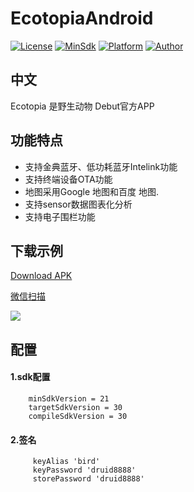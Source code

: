 
# EcotopiaAndroid

[![License](https://img.shields.io/badge/License%20-Apache%202-337ab7.svg)](https://www.apache.org/licenses/LICENSE-2.0)
[![MinSdk](https://img.shields.io/badge/%20MinSdk%20-%209%2B%20-f0ad4e.svg)](https://android-arsenal.com/api?level=21)
[![Platform](https://img.shields.io/badge/Platform-Android-f0ad4e.svg)](https://www.android.com)
[![Author](https://img.shields.io/badge/Author-popularlzp-11bbff.svg)](https://github.com/popularlzp)

## 中文

 Ecotopia 是野生动物 Debut官方APP

## 功能特点

 - 支持金典蓝牙、低功耗蓝牙Intelink功能
 - 支持终端设备OTA功能
 - 地图采用Google 地图和百度 地图.
 - 支持sensor数据图表化分析
 - 支持电子围栏功能

## 下载示例

[Download APK](http://download.druidtech.cn/release/bird/bird.release.apk)

[微信扫描](http://www.druidtech.cn/download/bird.html)

![](https://gitee.com/leaanderlzp/druid-qrcode/raw/master/bird_download_qrcode.png)

##  配置
#### 1.sdk配置
```
    minSdkVersion = 21
    targetSdkVersion = 30
    compileSdkVersion = 30

```

#### 2.签名
```sign
     keyAlias 'bird'
     keyPassword 'druid8888'
     storePassword 'druid8888'
```